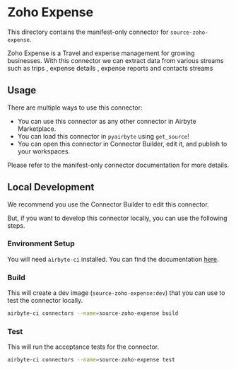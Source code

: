 # Zoho Expense
This directory contains the manifest-only connector for `source-zoho-expense`.

Zoho Expense is a Travel and expense management for growing businesses.
With this connector we can extract data from various streams such as trips , expense details , expense reports and contacts streams

## Usage
There are multiple ways to use this connector:
- You can use this connector as any other connector in Airbyte Marketplace.
- You can load this connector in `pyairbyte` using `get_source`!
- You can open this connector in Connector Builder, edit it, and publish to your workspaces.

Please refer to the manifest-only connector documentation for more details.

## Local Development
We recommend you use the Connector Builder to edit this connector.

But, if you want to develop this connector locally, you can use the following steps.

### Environment Setup
You will need `airbyte-ci` installed. You can find the documentation [here](airbyte-ci).

### Build
This will create a dev image (`source-zoho-expense:dev`) that you can use to test the connector locally.
```bash
airbyte-ci connectors --name=source-zoho-expense build
```

### Test
This will run the acceptance tests for the connector.
```bash
airbyte-ci connectors --name=source-zoho-expense test
```


